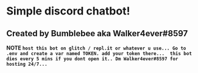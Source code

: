 # Simple discord chatbot! 
## Created by Bumblebee aka Walker4ever#8597


**NOTE
`` host this bot on glitch / repl.it or whatever u use... Go to .env and create a var named TOKEN. add your token there... 
this bot dies every 5 mins if you dont open it.. Dm Walker4ever#8597 for hosting 24/7...  ``**
